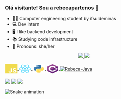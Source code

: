 ### Olá visitante! Sou a rebecapartenos 👋

- 👩‍💻 Computer engineering student by ifsuldeminas
- 💻 Dev intern
- 🖥️ I like backend development
- 📚 Studying code infrastructure
- 🙂 Pronouns: she/her

<div align="center">
  <a href="https://github.com/rafaballerini">
  <img height="180em" src="https://github-readme-stats.vercel.app/api?username=rebecapartenos&show_icons=true&theme=dracula&include_all_commits=true&count_private=true"/>
  <img height="180em" src="https://github-readme-stats.vercel.app/api/top-langs/?username=rebecapartenos&layout=compact&langs_count=7&theme=dracula"/>
</div>
  <div style="display: inline_block"><br>
  <img align="center" alt="Rebeca-Js" height="30" width="40" src="https://raw.githubusercontent.com/devicons/devicon/master/icons/javascript/javascript-plain.svg">
  <img align="center" alt="Rebeca-React" height="30" width="40" src="https://raw.githubusercontent.com/devicons/devicon/master/icons/react/react-original.svg">
  <img align="center" alt="Rebeca-Python" height="30" width="40" src="https://raw.githubusercontent.com/devicons/devicon/master/icons/python/python-original.svg">
  <img align="center" alt="Rebeca-Csharp" height="30" width="40" src="https://raw.githubusercontent.com/devicons/devicon/master/icons/csharp/csharp-original.svg">
  <img align="center" alt="Rebeca-Java" height="30" width="40" src="https://cdn-icons-png.flaticon.com/512/3291/3291669.png">
 <br><br>
<div> 
  <a href="https://www.instagram.com/rebeca._rosa/" target="_blank"><img src="https://img.shields.io/badge/-Instagram-%23E4405F?style=for-the-badge&logo=instagram&logoColor=white" target="_blank"></a>
  <a href = "mailto:rehdomingos123@gmail.com"><img src="https://img.shields.io/badge/-Gmail-%23333?style=for-the-badge&logo=gmail&logoColor=white" target="_blank"></a>
  <a href="https://www.linkedin.com/in/rebecadrosa/" target="_blank"><img src="https://img.shields.io/badge/-LinkedIn-%230077B5?style=for-the-badge&logo=linkedin&logoColor=white" target="_blank"></a> 
 
  ![Snake animation](https://github.com/rebecapartenos/rebecapartenos/blob/output/github-contribution-grid-snake.svg)
 
</div>
